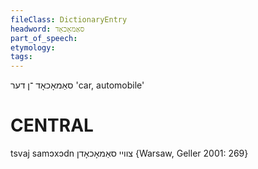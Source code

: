 ```yaml
---
fileClass: DictionaryEntry
headword: סאַמאָכאָד
part_of_speech: 
etymology: 
tags: 
---
```

סאַמאָכאָד
־ן
דער
'car, automobile'

CENTRAL
========

tsvaj samɔxɔdn צוויי סאַמאָכאָדן {Warsaw, Geller 2001: 269}